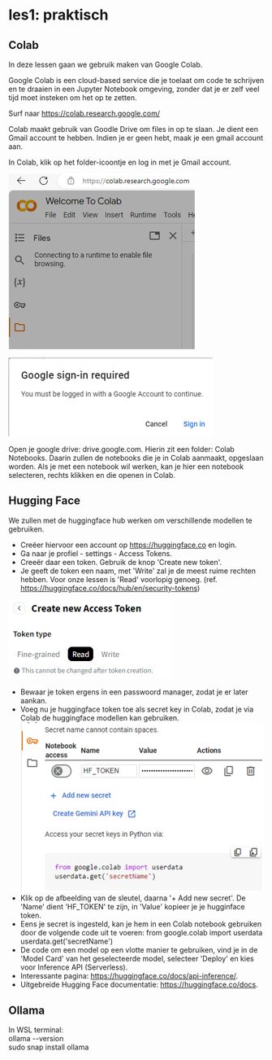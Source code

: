 # les1: praktisch
## Colab
In deze lessen gaan we gebruik maken van Google Colab.

Google Colab is een cloud-based service die je toelaat om code te schrijven en te draaien in een Jupyter Notebook omgeving, zonder dat je er zelf veel tijd moet insteken om het op te zetten. 

Surf naar https://colab.research.google.com/

Colab maakt gebruik van Goodle Drive om files in op te slaan. Je dient een Gmail account te hebben.
Indien je er geen hebt, maak je een gmail account aan.

In Colab, klik op het folder-icoontje en log in met je Gmail account.

![add_google_drive_to_colab](/img/add_google_drive_to_colab.png) 

![add_google_drive_to_colab_2](/img/add_google_drive_to_colab_2.png)

Open je google drive: drive.google.com. Hierin zit een folder: Colab Notebooks. Daarin zullen de notebooks die je in Colab aanmaakt, opgeslaan worden. 
Als je met een notebook wil werken, kan je hier een notebook selecteren, rechts klikken en die openen in Colab.
## Hugging Face
We zullen met de huggingface hub werken om verschillende modellen te gebruiken.

- Creëer hiervoor een account op https://huggingface.co en login.
- Ga naar je profiel - settings - Access Tokens.
- Creeër daar een token. Gebruik de knop 'Create new token'.
- Je geeft de token een naam, met 'Write' zal je de meest ruime rechten hebben.
  Voor onze lessen is 'Read' voorlopig genoeg. (ref. https://huggingface.co/docs/hub/en/security-tokens)

![HF_create_new_access_token](/img/HF_create_new_access_token.png)
- Bewaar je token ergens in een passwoord manager, zodat je er later aankan.
- Voeg nu je huggingface token toe als secret key in Colab, zodat je via Colab de huggingface modellen kan gebruiken.
![add_google_drive_to_colab_3](/img/add_google_drive_to_colab_3.png)
- Klik op de afbeelding van de sleutel, daarna '+ Add new secret'. De 'Name' dient 'HF_TOKEN' te zijn, in 'Value' kopieer je je hugginface token.
- Eens je secret is ingesteld, kan je hem in een Colab notebook gebruiken door de volgende code uit te voeren:
  from google.colab import userdata
  userdata.get('secretName')
- De code om een model op een vlotte manier te gebruiken, vind je in de 'Model Card' van het geselecteerde model, selecteer 'Deploy' en kies voor Inference API (Serverless).
- Interessante pagina: https://huggingface.co/docs/api-inference/.
- Uitgebreide Hugging Face documentatie: https://huggingface.co/docs.

## Ollama
In WSL terminal: \
ollama --version \
sudo snap install ollama